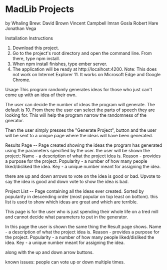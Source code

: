 # MadLib Projects

by Whaling Brew:
	David Brown
	Vincent Campbell
	Imran Gosla
	Robert Hare
	Jonathan Vega

Installation Instructions
1. Download this project.
2. Go to the project's root directory and open the command line. From there, type npm install.
3. When npm install finishes, type ember server.
4. The application will be ready at http://localhost:4200.
Note: This does not work on Internet Explorer 11. It works on Microsoft Edge and Google Chrome.

Usage
This program randomly generates ideas for those who just can't come up with an idea of their own.

The user can decide the number of ideas the program will generate. The default is 10.
From there the user can select the parts of speech they are looking for.
This will help the program narrow the randomness of the gnerator.

Then the user simply presses the "Generate Project", button and the user will be sent to a unique page where
the ideas will have been generated.

Results Page -- Page created showing the ideas the program has generated using the parameters specified by the user.
the user will be shown the project:
	Name		-	a description of what the project idea is.
	Reason		-	provides a purpose for the project.
	Popularity	-	a number of how many people liked/disliked the idea.
	Key			-	a unique number meant for assigning the idea.
	
there are up and down arrows to vote on the idea is good or bad. Upvote to say the idea is good and down
vote to show the idea is bad.



Project List -- Page containing all the ideas ever created.
Sorted by popularity in descending order (most popular on top least on bottom).
this list is used to show which ideas are great and which are terrible.

This page is for the user who is just spending their whole life on a tred mill and 
cannot decide what parameters to put in the generator. 

In this page the user is shown the same thing the Result page shows. 
	Name		-	a description of what the project idea is.
	Reason		-	provides a purpose for the project.
	Popularity	-	a number of how many people liked/disliked the idea.
	Key			-	a unique number meant for assigning the idea.
	
along with the up and down arrow buttons. 


known issues:
	people can vote up or down multiple times.